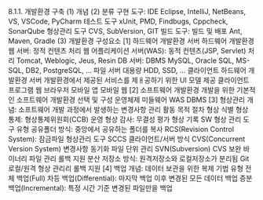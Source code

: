8.1.1. 개발환경 구축
(1) 개념
(2) 분류
  구현 도구: IDE
    Eclipse, IntelliJ, NetBeans, VS, VSCode, PyCharm
  테스트 도구
    xUnit, PMD, Findbugs, Cppcheck, SonarQube
  형상관리 도구
    CVS, SubVersion, GIT
  빌드 도구: 빌드 및 배포
    Ant, Maven, Gradle
(3) 개발환경 구성요소
  [1] 하드웨어 개발환경
    서버 하드웨어 개발환경
      웹 서버: 정적 컨텐츠 처리
      웹 어플리케이션 서버(WAS): 동적 컨텐츠(JSP, Servlet) 처리
        Tomcat, Weblogic, Jeus, Resin
      DB 서버: DBMS
        MySQL, Oracle SQL, MS-SQL, DB2, PostgreSQL, ...
      파일 서버
        대용량 HDD, SSD, ...
    클라이언트 하드웨어 개발환경
      서버 개발환경에서 제공된 서비스를 제ㅐ공하기 위한 UI 모델 제공
      클라이언트 프로그램
      웹 브라우저
      모바일 앱
      모바일 웹
  [2] 소프트웨어 개발환경
    개발을 위한 기본적인 소프트웨어 개발환경 선택 및 구성
    운영체제
    미들웨어
      WAS
    DBMS
  [3] 형상관리
    개념: 소프트웨어 개발 과정에서 발생하는 변경사항 관리 활동
    목적
    절차
      형상 식별
      형상 통제: 형상통제위원회(CCB) 운영
      형상 감사: 무결성 평가
      형상 기록
    SW 형상 관리 도구 유형
      공유폴더 방식: 중앙에서 공유하는 폴더를 복사
        RCS(Revision Control System): 잠금파일 형상관리 도구
        SCCS
      클라이언트/서버 방식
        CVS(Concurrent Version System)
          변경사항 동기화
          파일 단위 관리
        SVN(Subversion)
          CVS 보완
          바이너리 파일 관리
          롤백 지원
      분산 저장소 방식: 원격저장소와 로컬저장소가 분리됨
        Git
          로컬/원격 형상 관리리
          롤백 지원
  [4] 백업
    개념: 데이터 보관을 위한 복제 기법
    유형
      전체 백업(Full)
      차등 백업(Differential): 마지막 백업 이후 변경된 모든 데이터 백업
      증분 백업(Incremental): 특정 시간 기준 변경된 파일만을 백업